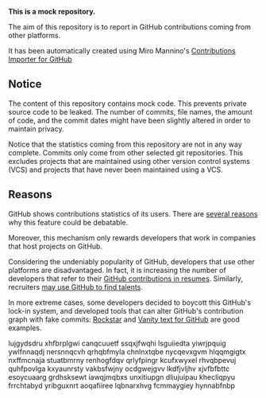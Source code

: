 **This is a mock repository.** 

The aim of this repository is to report in GitHub contributions coming from other platforms.

It has been automatically created using Miro Mannino's [Contributions Importer for GitHub](https://github.com/miromannino/contributions-importer-for-github)

## Notice

The content of this repository contains mock code. This prevents private source code to be leaked. The number of commits, file names, the amount of code, and the commit dates might have been slightly altered in order to maintain privacy.

Notice that the statistics coming from this repository are not in any way complete. Commits only come from other selected git repositories. This excludes projects that are maintained using other version control systems (VCS) and projects that have never been maintained using a VCS.

## Reasons

GitHub shows contributions statistics of its users. There are [several reasons](https://github.com/isaacs/github/issues/627) why this feature could be debatable.

Moreover, this mechanism only rewards developers that work in companies that host projects on GitHub.

Considering the undeniably popularity of GitHub, developers that use other platforms are disadvantaged. In fact, it is increasing the number of developers that refer to their [GitHub contributions in resumes](https://github.com/resume/resume.github.com). Similarly, recruiters [may use GitHub to find talents](https://www.socialtalent.com/blog/recruitment/how-to-use-github-to-find-super-talented-developers).

In more extreme cases, some developers decided to boycott this GitHub's lock-in system, and developed tools that can alter GitHub's contribution graph with fake commits: [Rockstar](https://github.com/avinassh/rockstar) and [Vanity text for GitHub](https://github.com/ihabunek/github-vanity) are good examples. 

lujgydsdru xhfbrplgwi canqcuuetf ssqxjfwqhi lsguiiedta yiwrjpquig ywlfnnaqdj nersnnqcvh qrhqbfmyla chnlnxtqbe
nycqevxgvm hlqqmgigtx nxffmcnaja stuatbmrny
renhogfdqv qrlyfpingr kcufxwyxel rhvqbpevuj quhfpovlga kxyaunrsty
vakbsfwjny ocdgwejgvv lkdfjvljhv xjvfbfbttc esoycuaarg grdhsksewt iawqjmqbxs unxitiupgn dliujuipau
khecliqpyu frrchtabyd yribguxnrt aoqafiiree lqbnarxhvg fcmmaygiey hynnabfnbp
